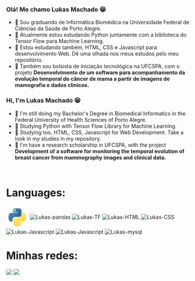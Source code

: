 ### Olá! Me chamo Lukas Machado 😁

- 🔭 Sou graduando de Informática Biomédica na Universidade Federal de Ciências da Saúde de Porto Alegre.
- 🌱 Atualmente estou estudando Python juntamente com a biblioteca do Tensor Flow para Machine Learning.
- 👀 Estou estudando também, HTML, CSS e Javascript para desenvolvimento Web. Dê uma olhada nos meus estudos pelo meu repositório.
- 👯 Também sou bolsista de iniciação tecnológica na UFCSPA, com o projeto **Desenvolvimento de um software para acompanhamento da evolução temporal do câncer de mama a partir de imagens de mamografia e dados clínicos.**

### Hi, I'm Lukas Machado 😁

- 🔭 I'm still doing my Bachelor's Degree in Biomedical Informatics in the Federal University of Health Sciences of Porto Alegre.
- 🌱 Studying Python with Tensor Flow Library for Machine Learning.
- 👀 Studying too, HTML, CSS, Javascript for Web Development. Take a look in my studies in my repository.
- 👯 I'm have a research scholarship in UFCSPA, with the project **Development of a software for monitoring the temporal evolution of breast cancer from mammography images and clinical data.**
<br>
<div style="display: inline_block">
      <h1>Languages:</h1>
      <img align="center" alt="Lukas-Python" height="60" width="60" src="https://raw.githubusercontent.com/devicons/devicon/master/icons/python/python-original.svg">
      <img align="center" alt="Lukas-pandas" height="60" width="60" src="https://cdn.jsdelivr.net/gh/devicons/devicon/icons/pandas/pandas-original-wordmark.svg"/>
      <img align="center" alt="Lukas-TF" height="60" width="60" src="https://cdn.jsdelivr.net/gh/devicons/devicon/icons/tensorflow/tensorflow-original.svg"/>
      <img align="center" alt="Lukas-HTML" height="60" width="60" src="https://icongr.am/devicon/html5-original-wordmark.svg?size=121&color=currentColor"/>
      <img align="center" alt="Lukas-CSS" height="60" width="60" src="https://icongr.am/devicon/css3-original-wordmark.svg?size=121&color=currentColor"/>
      <img align="center" alt="Lukas-Javascript" height="60" width="60" src="https://cdn.jsdelivr.net/gh/devicons/devicon/icons/javascript/javascript-original.svg"/>
      <img align="center" alt="Lukas-Javascript" height="60" width="60" src="https://cdn.jsdelivr.net/gh/devicons/devicon/icons/linux/linux-original.svg"/>
      <img align="center" alt="Lukas-mysql" height="60" width="60" src="https://cdn.jsdelivr.net/gh/devicons/devicon/icons/mysql/mysql-original-wordmark.svg"/>
              
</div>
<div>
    <h1>Minhas redes:</h1>
    <a href = "mailto:lukasmachado.developer@gmail.com"><img src="https://img.shields.io/badge/-Gmail-%23333?style=for-the-badge&logo=gmail&logoColor=white" target="_blank"></a>
  <a href="https://www.linkedin.com/in/lukas-silva-machado-51110715a" target="_blank"><img src="https://img.shields.io/badge/-LinkedIn-%230077B5?style=for-the-badge&logo=linkedin&logoColor=white" target="_blank"></a>
</div>
